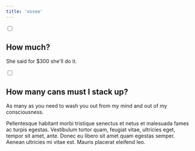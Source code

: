 ```yaml
---
title: 'osseo'
---
```


	
<div class="sanfona-container">
<input type="checkbox" id="faq-1">
<h2><label for="faq-1">How much?</label></h2>
<p class="sanfona">She said for $300 she'll do it.</p>
</div>

<div class="sanfona-container">
<input type="checkbox" id="faq-2">
<h2><label for="faq-2">How many cans must I stack up?</label></h2>
<p class="sanfona">As many as you need to wash you out from my mind and out of my consciousness.</p>
<p class="sanfona">Pellentesque habitant morbi tristique senectus et netus et malesuada fames ac turpis egestas. Vestibulum tortor quam, feugiat vitae, ultricies eget, tempor sit amet, ante. Donec eu libero sit amet quam egestas semper. Aenean ultricies mi vitae est. Mauris placerat eleifend leo.</p>
</div>